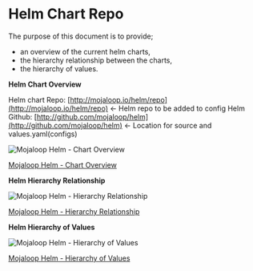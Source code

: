 # Helm Chart Repo

The purpose of this document is to provide;

* an overview of the current helm charts,
* the hierarchy relationship between the charts,
* the hierarchy of values.

**Helm Chart Overview**

Helm chart Repo: [http://mojaloop.io/helm/repo](http://mojaloop.io/helm/repo) &lt;- Helm repo to be added to config Helm Github: [http://github.com/mojaloop/helm](http://github.com/mojaloop/helm) &lt;- Location for source and values.yaml\(configs\)

![Mojaloop Helm - Chart Overview](../../Wiki/HelmChartOverview.png)

[Mojaloop Helm - Chart Overview](../../Wiki/HelmChartOverview.svg)

**Helm Hierarchy Relationship**

![Mojaloop Helm - Hierarchy Relationship](../../Wiki/HelmHierarchyRelationship.png)

[Mojaloop Helm - Hierarchy Relationship](../../Wiki/HelmHierarchyRelationship.svg)

**Helm Hierarchy of Values**

![Mojaloop Helm - Hierarchy of Values](../../Wiki/HelmHierarchyValues.png)

[Mojaloop Helm - Hierarchy of Values](../../Wiki/HelmHierarchyValues.png)

